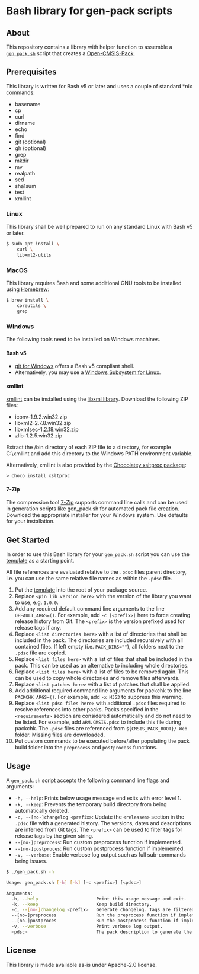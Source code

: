 # Bash library for gen-pack scripts

## About

This repository contains a library with helper function to assemble a
[`gen_pack.sh`](./template/gen_pack.sh) script that creates a
[Open-CMSIS-Pack](https://open-cmsis-pack.github.io/Open-CMSIS-Pack-Spec/main/html/index.html).

## Prerequisites

This library is written for Bash v5 or later and uses a couple of standard
\*nix commands:

- basename
- cp
- curl
- dirname
- echo
- find
- git (optional)
- gh (optional)
- grep
- mkdir
- mv
- realpath
- sed
- sha1sum
- test
- xmllint

### Linux

This library shall be well prepared to run on any standard Linux with Bash v5 or later.

```sh
$ sudo apt install \
    curl \
    libxml2-utils
```

### MacOS

This library requires Bash and some additional GNU tools to be installed using [Homebrew](https://brew.sh/):

```sh
$ brew install \
    coreutils \
    grep
```

### Windows

The following tools need to be installed on Windows machines.

#### Bash v5

- [git for Windows](https://gitforwindows.org/) offers a Bash v5 compliant shell.
- Alternatively, you may use a [Windows Subsystem for Linux](https://docs.microsoft.com/en-us/windows/wsl/).

#### xmllint

[xmllint](http://xmlsoft.org/xmllint.html) can be installed using the
[libxml library](https://www.zlatkovic.com/pub/libxml/). Download the following ZIP files:

- iconv-1.9.2.win32.zip
- libxml2-2.7.8.win32.zip
- libxmlsec-1.2.18.win32.zip
- zlib-1.2.5.win32.zip

Extract the /bin directory of each ZIP file to a directory, for example C:\xmllint and add this directory to the
Windows PATH environment variable.

Alternatively, xmllint is also provided by the [Chocolatey xsltproc package](https://chocolatey.org/packages/xsltproc):

```ps
> choco install xsltproc
```

#### 7-Zip

The compression tool [7-Zip](http://www.7-zip.org/) supports command line calls and can be used in generation scripts
like gen_pack.sh for automated pack file creation. Download the appropriate installer for your Windows system. Use
defaults for your installation.

## Get Started

In order to use this Bash library for your `gen_pack.sh` script you can use
the [template](template/gen_pack.sh) as a starting point.

All file references are evaluated relative to the `.pdsc` files parent directory, i.e. you
can use the same relative file names as within the `.pdsc` file.

1. Put the [template](template/gen_pack.sh) into the root of your package source.
1. Replace `<pin lib version here>` with the version of the library you want to use, e.g. `1.0.0`.
1. Add any required default command line arguments to the line `DEFAULT_ARGS=()`.
   For example, add `-c [<prefix>]` here to force creating release history from Git.
   The `<prefix>` is the version prefixed used for release tags if any.
1. Replace `<list directories here>` with a list of directories that shall be included in the pack.
   The directories are included recursively with all contained files. If left empty (i.e. `PACK_DIRS=""`),
   all folders next to the `.pdsc` file are copied.
1. Replace `<list files here>` with a list of files that shall be included in the pack.
   This can be used as an alternative to including whole directories.
1. Replace `<list files here>` with a list of files to be removed again.
   This can be used to copy whole directories and remove files afterwards.
1. Replace `<list patches here>` with a list of patches that shall be applied.
1. Add additional required command line arguments for packchk to the line `PACKCHK_ARGS=()`.
   For example, add `-x M353` to suppress this warning.
1. Replace `<list pdsc files here>` with additional `.pdsc` files required to resolve references into other packs.
   Packs specified in the `<requirements>` section are considered automatically and do not need to be listed.
   For example, add `ARM.CMSIS.pdsc` to include this file during packchk. The `.pdsc` files are referenced from
   `${CMSIS_PACK_ROOT}/.Web` folder. Missing files are downloaded.
1. Put custom commands to be executed before/after populating the pack build folder
   into the `preprocess` and `postprocess` functions.

## Usage

A `gen_pack.sh` script accepts the following command line flags and arguments:

- `-h, --help`: Prints below usage message end exits with error level 1.
- `-k, --keep`: Prevents the temporary build directory from being automatically deleted.
- `-c, --[no-]changelog <prefix>`: Update the `<releases>` section in the `.pdsc` file with a generated history. The
                                   versions, dates and descriptions are inferred from Git tags. The `<prefix>` can be
                                   used to filter tags for release tags by the given string.
- `--[no-]preprocess`: Run custom preprocess function if implemented.
- `--[no-]postproces`: Run custom postprocess function if implemented.
- `-v, --verbose`: Enable verbose log output such as full sub-commands being issues.

```sh
$ ./gen_pack.sh -h

Usage: gen_pack.sh [-h] [-k] [-c <prefix>] [<pdsc>]

Arguments:
  -h, --help                      Print this usage message and exit.
  -k, --keep                      Keep build directory.
  -c, --[no-]changelog <prefix>   Generate changelog. Tags are filtered for <prefix>.
  --[no-]preprocess               Run the preprocess function if implemented in the enclosing script.
  --[no-]postproces               Run the postprocess function if implemented in the enclosing script.
  -v, --verbose                   Print verbose log output.
  <pdsc>                          The pack description to generate the pack for.
```

## License

This library is made available as-is under Apache-2.0 license.
